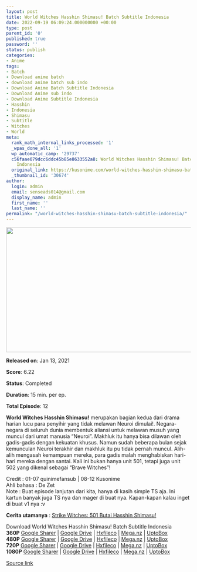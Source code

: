 ```yaml
---
layout: post
title: World Witches Hasshin Shimasu! Batch Subtitle Indonesia
date: 2022-09-19 06:09:24.000000000 +00:00
type: post
parent_id: '0'
published: true
password: ''
status: publish
categories:
- Anime
tags:
- Batch
- Download anime batch
- download anime batch sub indo
- Download Anime Batch Subtitle Indonesia
- Download Anime sub indo
- Download Anime Subtitle Indonesia
- Hasshin
- Indonesia
- Shimasu
- Subtitle
- Witches
- World
meta:
  rank_math_internal_links_processed: '1'
  _wpas_done_all: '1'
  wp_automatic_camp: '29737'
  c56faae079dcc6ddc45b85e8633552a8: World Witches Hasshin Shimasu! Batch Subtitle
    Indonesia
  original_link: https://kusonime.com/world-witches-hasshin-shimasu-batch-subtitle-indonesia/
  _thumbnail_id: '30674'
author:
  login: admin
  email: senseads014@gmail.com
  display_name: admin
  first_name: ''
  last_name: ''
permalink: "/world-witches-hasshin-shimasu-batch-subtitle-indonesia/"
---
```

<p><img width="555" height="340" src="{{ site.baseurl }}/assets/2022/09/World-Witches-Hasshin-Shimasu-555x340.jpg" class="attachment-thumb-large size-thumb-large wp-post-image" alt="" loading="lazy" title="World Witches Hasshin Shimasu! Batch Subtitle Indonesia" srcset="https://kusonime.com/wp-content/uploads/2021/02/World-Witches-Hasshin-Shimasu-555x340.jpg 555w, https://kusonime.com/wp-content/uploads/2021/02/World-Witches-Hasshin-Shimasu-300x184.jpg 300w, https://kusonime.com/wp-content/uploads/2021/02/World-Witches-Hasshin-Shimasu-768x471.jpg 768w, https://kusonime.com/wp-content/uploads/2021/02/World-Witches-Hasshin-Shimasu-520x319.jpg 520w, https://kusonime.com/wp-content/uploads/2021/02/World-Witches-Hasshin-Shimasu.jpg 1000w" sizes="(max-width: 555px) 100vw, 555px" />
<p><b>Released on</b>: Jan 13, 2021</p>
<p>
<p><b>Score</b>: 6.22</p>
<p>
<p><b>Status</b>: Completed</p>
<p>
<p><b>Duration</b>: 15 min. per ep.</p>
<p>
<p><b>Total Episode</b>: 12</p>
<p>
<p><strong>World Witches Hasshin Shimasu!</strong> merupakan bagian kedua dari drama harian lucu para penyihir yang tidak melawan Neuroi dimulai!. Negara-negara di seluruh dunia membentuk aliansi untuk melawan musuh yang muncul dari umat manusia “Neuroi”. Makhluk itu hanya bisa dilawan oleh gadis-gadis dengan kekuatan khusus. Namun sudah beberapa bulan sejak kemunculan Neuroi terakhir dan makhluk itu pu tidak pernah muncul. Alih-alih mengasah kemampuan mereka, para gadis malah menghabiskan hari-hari mereka dengan santai. Kali ini bukan hanya unit 501, tetapi juga unit 502 yang dikenal sebagai “Brave Witches”!</p>
<p>
<p>Credit : 01-07 quinimefansub | 08-12 Kusonime<br /> Ahli bahasa : De Zet<br /> Note : Buat episode lanjutan dari kita, hanya di kasih simple TS aja. Ini kartun banyak juga TS nya dan mager di buat nya. Kapan-kapan kalau inget di buat v1 nya :v</p>
<p>
<p><strong>Cerita utamanya</strong> : <a href="https://kusonime.com/strike-witches-501-butai-batch-sub-indo/" target="_blank" rel="noopener">Strike Witches: 501 Butai Hasshin Shimasu!</a></p>
<p>
<div class="smokeddl">
<div class="smokettl">Download World Witches Hasshin Shimasu! Batch Subtitle Indonesia</div>
<div class="smokeurl"><strong>360P</strong> <a href="https://acefile.co/f/41875054/kusonime-world-witches-hasshin-shimasu-360p-rar" target="_blank" rel="noopener noreferrer">Google Sharer</a> | <a href="https://drive.google.com/uc?export=download&amp;id=1AWApFRhgNhB4uiroOqqVl45ct7-DImJo" target="_blank" rel="noopener">Google Drive</a> | <a href="https://hxfile.co/y8l0us7e13cr" target="_blank" rel="noopener">Hxfileco</a> | <a href="https://mega.nz/file/zpwy2QxB#oVxPZRHkqJeYP7qmYMcb9t9_I_HmibdLSuLDUH6jWe4" target="_blank" rel="noopener">Mega.nz</a> | <a href="https://uptobox.com/a4ypes6pbsjh" target="_blank" rel="noopener">UptoBox</a></div>
<div class="smokeurl"><strong>480P</strong> <a href="https://acefile.co/f/41875059/kusonime-world-witches-hasshin-shimasu-480p-rar" target="_blank" rel="noopener noreferrer">Google Sharer</a> | <a href="https://drive.google.com/uc?export=download&amp;id=12pbRi8mNf-miXbH3jaL0tLkyAtMBAF4R" target="_blank" rel="noopener">Google Drive</a> | <a href="https://hxfile.co/ob1rdwszkgps" target="_blank" rel="noopener">Hxfileco</a> | <a href="https://mega.nz/file/ntxC1IpI#7BrYpM32ZM0LIK_TtbGk2P9nJ-81GkY7tb48czh1zQI" target="_blank" rel="noopener">Mega.nz</a> | <a href="https://uptobox.com/cy5ud3rshksd" target="_blank" rel="noopener">UptoBox</a></div>
<div class="smokeurl"><strong>720P</strong> <a href="https://acefile.co/f/41875062/kusonime-world-witches-hasshin-shimasu-720p-rar" target="_blank" rel="noopener noreferrer">Google Sharer</a> | <a href="https://drive.google.com/uc?export=download&amp;id=18WTh0xAZH3K8pkV-NI_Atk695M5xzI47" target="_blank" rel="noopener">Google Drive</a> | <a href="https://hxfile.co/f6nsnwz4g3wd" target="_blank" rel="noopener">Hxfileco</a> | <a href="https://mega.nz/file/38xASKQT#GfY_o-Q-0LUVk8uka0tJ2rkae8qLg3UYDtYgw15Qwmg" target="_blank" rel="noopener">Mega.nz</a> | <a href="https://uptobox.com/7ai1r8ds39kr" target="_blank" rel="noopener">UptoBox</a></div>
<div class="smokeurl"><strong>1080P</strong> <a href="https://acefile.co/f/41875068/kusonime-world-witches-hasshin-shimasu-1080p-rar" target="_blank" rel="noopener noreferrer">Google Sharer</a> | <a href="https://drive.google.com/uc?export=download&amp;id=1WBI06MbGZgt7kuv__vvJduM6cFsUqXjC" target="_blank" rel="noopener">Google Drive</a> | <a href="https://hxfile.co/0l2hzt667nky" target="_blank" rel="noopener">Hxfileco</a> | <a href="https://mega.nz/file/qsgQUYbA#QVGGJNYWxppljb7bcVGy-Qpz0k7svhR2M9vw9RenjK4" target="_blank" rel="noopener">Mega.nz</a> | <a href="https://uptobox.com/v7bd5idldagi" target="_blank" rel="noopener">UptoBox</a></div>
</div>
<p><a href="https://kusonime.com/world-witches-hasshin-shimasu-batch-subtitle-indonesia/">Source link </a></p>
